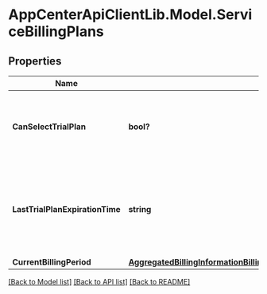 # AppCenterApiClientLib.Model.ServiceBillingPlans
## Properties

Name | Type | Description | Notes
------------ | ------------- | ------------- | -------------
**CanSelectTrialPlan** | **bool?** | Can customer select trial plan for that service (if it exists)? | [optional] 
**LastTrialPlanExpirationTime** | **string** | Expiration time of the last selected trial plan. Will be null if trial plan was not used. | [optional] 
**CurrentBillingPeriod** | [**AggregatedBillingInformationBillingPlansBuildServiceCurrentBillingPeriod**](AggregatedBillingInformationBillingPlansBuildServiceCurrentBillingPeriod.md) |  | [optional] 

[[Back to Model list]](../README.md#documentation-for-models) [[Back to API list]](../README.md#documentation-for-api-endpoints) [[Back to README]](../README.md)

